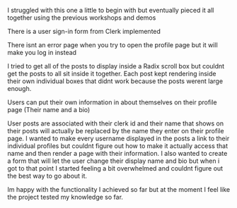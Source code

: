 I struggled with this one a little to begin with but eventually pieced it all together using the previous workshops and demos

There is a user sign-in form from Clerk implemented

There isnt an error page when you try to open the profile page but it will make you log in instead

I tried to get all of the posts to display inside a Radix scroll box but couldnt get the posts to all sit inside it together. Each post kept rendering inside their own individual boxes that didnt work because the posts werent large enough.

Users can put their own information in about themselves on their profile page (Their name and a bio)

User posts are associated with their clerk id and their name that shows on their posts will actually be replaced by the name they enter on their profile page.
I wanted to make every username displayed in the posts a link to their individual profiles but couldnt figure out how to make it actually access that name and then render a page with their information.
I also wanted to create a form that will let the user change their display name and bio but when i got to that point I started feeling a bit overwhelmed and couldnt figure out the best way to go about it.

Im happy with the functionality I achieved so far but at the moment I feel like the project tested my knowledge so far.
